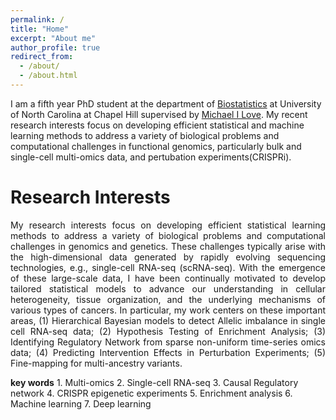```yaml
---
permalink: /
title: "Home"
excerpt: "About me"
author_profile: true
redirect_from: 
  - /about/
  - /about.html
---
```


I am a fifth year PhD student at the department of [Biostatistics]() at University of North Carolina at Chapel Hill supervised by [Michael I Love](https://mikelove.github.io/). My recent research interests focus on developing efficient statistical and machine learning methods to address a variety of biological problems and computational challenges in functional genomics, particularly bulk and single-cell multi-omics data, and pertubation experiments(CRISPRi). 

Research Interests
======
<p style="text-align: justify">
My research interests focus on developing efficient statistical learning methods to address a variety of biological problems and computational challenges in genomics and genetics. These challenges typically arise with the high-dimensional data generated by rapidly evolving sequencing technologies, e.g., single-cell RNA-seq (scRNA-seq). With the emergence of these large-scale data, I have been continually motivated to develop tailored statistical models to advance our understanding in cellular heterogeneity, tissue organization, and the underlying mechanisms of various types of cancers. In particular, my work centers on these important areas, (1) Hierarchical Bayesian models to detect Allelic imbalance in single cell RNA-seq data; (2) Hypothesis Testing of Enrichment Analysis; (3) Identifying Regulatory Network from sparse non-uniform time-series omics data; (4) Predicting Intervention Effects in Perturbation Experiments; (5) Fine-mapping for multi-ancestry variants.
</p>
<b>key words</b> 
1. Multi-omics
2. Single-cell RNA-seq 
3. Causal Regulatory network 
4. CRISPR epigenetic experiments
5. Enrichment analysis
6. Machine learning
7. Deep learning
